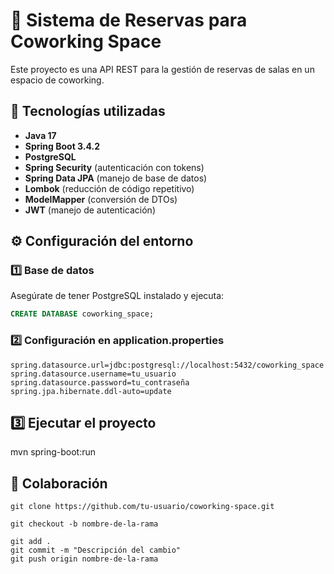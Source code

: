 # 📌 Sistema de Reservas para Coworking Space

Este proyecto es una API REST para la gestión de reservas de salas en un espacio de coworking.

## 🚀 Tecnologías utilizadas
- **Java 17**
- **Spring Boot 3.4.2**
- **PostgreSQL**
- **Spring Security** (autenticación con tokens)
- **Spring Data JPA** (manejo de base de datos)
- **Lombok** (reducción de código repetitivo)
- **ModelMapper** (conversión de DTOs)
- **JWT** (manejo de autenticación)

## ⚙️ Configuración del entorno

### 1️⃣ **Base de datos**
Asegúrate de tener PostgreSQL instalado y ejecuta:
```sql
CREATE DATABASE coworking_space;
```

### 2️⃣ **Configuración en application.properties**
```properties
spring.datasource.url=jdbc:postgresql://localhost:5432/coworking_space
spring.datasource.username=tu_usuario
spring.datasource.password=tu_contraseña
spring.jpa.hibernate.ddl-auto=update
```

## **3️⃣ Ejecutar el proyecto**
mvn spring-boot:run

## **📌 Colaboración**
```
git clone https://github.com/tu-usuario/coworking-space.git

git checkout -b nombre-de-la-rama

git add .
git commit -m "Descripción del cambio"
git push origin nombre-de-la-rama


```



